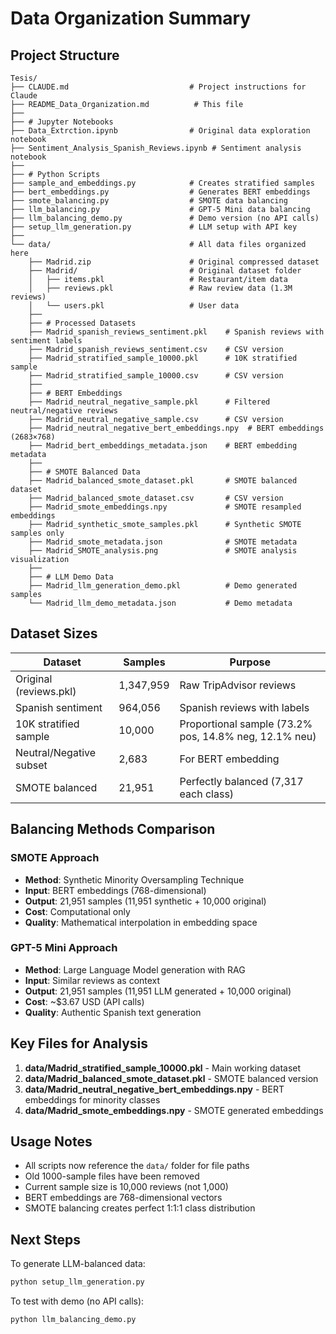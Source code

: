 # Data Organization Summary

## Project Structure

```
Tesis/
├── CLAUDE.md                           # Project instructions for Claude
├── README_Data_Organization.md          # This file
├── 
├── # Jupyter Notebooks
├── Data_Extrction.ipynb                # Original data exploration notebook
├── Sentiment_Analysis_Spanish_Reviews.ipynb # Sentiment analysis notebook
├── 
├── # Python Scripts
├── sample_and_embeddings.py            # Creates stratified samples
├── bert_embeddings.py                  # Generates BERT embeddings
├── smote_balancing.py                  # SMOTE data balancing
├── llm_balancing.py                    # GPT-5 Mini data balancing
├── llm_balancing_demo.py               # Demo version (no API calls)
├── setup_llm_generation.py             # LLM setup with API key
├── 
└── data/                               # All data files organized here
    ├── Madrid.zip                      # Original compressed dataset
    ├── Madrid/                         # Original dataset folder
    │   ├── items.pkl                   # Restaurant/item data
    │   ├── reviews.pkl                 # Raw review data (1.3M reviews)
    │   └── users.pkl                   # User data
    ├── 
    ├── # Processed Datasets
    ├── Madrid_spanish_reviews_sentiment.pkl    # Spanish reviews with sentiment labels
    ├── Madrid_spanish_reviews_sentiment.csv    # CSV version
    ├── Madrid_stratified_sample_10000.pkl      # 10K stratified sample
    ├── Madrid_stratified_sample_10000.csv      # CSV version
    ├── 
    ├── # BERT Embeddings
    ├── Madrid_neutral_negative_sample.pkl      # Filtered neutral/negative reviews
    ├── Madrid_neutral_negative_sample.csv      # CSV version
    ├── Madrid_neutral_negative_bert_embeddings.npy  # BERT embeddings (2683×768)
    ├── Madrid_bert_embeddings_metadata.json    # BERT embedding metadata
    ├── 
    ├── # SMOTE Balanced Data
    ├── Madrid_balanced_smote_dataset.pkl       # SMOTE balanced dataset
    ├── Madrid_balanced_smote_dataset.csv       # CSV version
    ├── Madrid_smote_embeddings.npy             # SMOTE resampled embeddings
    ├── Madrid_synthetic_smote_samples.pkl      # Synthetic SMOTE samples only
    ├── Madrid_smote_metadata.json              # SMOTE metadata
    ├── Madrid_SMOTE_analysis.png               # SMOTE analysis visualization
    ├── 
    ├── # LLM Demo Data
    ├── Madrid_llm_generation_demo.pkl          # Demo generated samples
    └── Madrid_llm_demo_metadata.json           # Demo metadata
```

## Dataset Sizes

| Dataset | Samples | Purpose |
|---------|---------|---------|
| Original (reviews.pkl) | 1,347,959 | Raw TripAdvisor reviews |
| Spanish sentiment | 964,056 | Spanish reviews with labels |
| 10K stratified sample | 10,000 | Proportional sample (73.2% pos, 14.8% neg, 12.1% neu) |
| Neutral/Negative subset | 2,683 | For BERT embedding |
| SMOTE balanced | 21,951 | Perfectly balanced (7,317 each class) |

## Balancing Methods Comparison

### SMOTE Approach
- **Method**: Synthetic Minority Oversampling Technique
- **Input**: BERT embeddings (768-dimensional)
- **Output**: 21,951 samples (11,951 synthetic + 10,000 original)
- **Cost**: Computational only
- **Quality**: Mathematical interpolation in embedding space

### GPT-5 Mini Approach
- **Method**: Large Language Model generation with RAG
- **Input**: Similar reviews as context
- **Output**: 21,951 samples (11,951 LLM generated + 10,000 original)  
- **Cost**: ~$3.67 USD (API calls)
- **Quality**: Authentic Spanish text generation

## Key Files for Analysis

1. **data/Madrid_stratified_sample_10000.pkl** - Main working dataset
2. **data/Madrid_balanced_smote_dataset.pkl** - SMOTE balanced version
3. **data/Madrid_neutral_negative_bert_embeddings.npy** - BERT embeddings for minority classes
4. **data/Madrid_smote_embeddings.npy** - SMOTE generated embeddings

## Usage Notes

- All scripts now reference the `data/` folder for file paths
- Old 1000-sample files have been removed
- Current sample size is 10,000 reviews (not 1,000)
- BERT embeddings are 768-dimensional vectors
- SMOTE balancing creates perfect 1:1:1 class distribution

## Next Steps

To generate LLM-balanced data:
```bash
python setup_llm_generation.py
```

To test with demo (no API calls):
```bash
python llm_balancing_demo.py
```